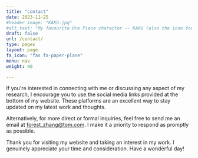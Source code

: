 ```yaml
---
title: "contact"
date: 2023-11-25
#header_image: "KAKU.jpg"
#alt_text: "My favourite One Piece charactor -- KAKU (also the icon for my website)"
draft: false
url: /contact/
type: pages
layout: page
fa_icon: "fas fa-paper-plane"
menu: nav
weight: 40

---
```

If you're interested in connecting with me or discussing any aspect of my research, I encourage you to use the social media links provided at the bottom of my website. These platforms are an excellent way to stay updated on my latest work and thoughts.

Alternatively, for more direct or formal inquiries, feel free to send me an email at forest_zhang@tom.com. I make it a priority to respond as promptly as possible.

Thank you for visiting my website and taking an interest in my work. I genuinely appreciate your time and consideration. Have a wonderful day!